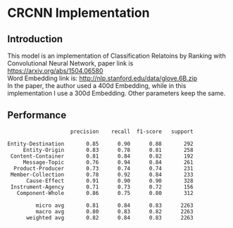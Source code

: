 # CRCNN Implementation 
## Introduction
This model is an implementation of Classification Relatoins by Ranking with Convolutional Neural Network, paper link is https://arxiv.org/abs/1504.06580 <br/>
Word Embedding link is: http://nlp.stanford.edu/data/glove.6B.zip <br/>
In the paper, the author used a 400d Embedding, while in this implementation I use a 300d Embedding. Other parameters keep the same. <br/>

## Performance
```
                    precision    recall  f1-score   support
                    
Entity-Destination       0.85      0.90      0.88       292
     Entity-Origin       0.83      0.78      0.81       258
 Content-Container       0.81      0.84      0.82       192
     Message-Topic       0.76      0.94      0.84       261
  Product-Producer       0.73      0.74      0.74       231
 Member-Collection       0.78      0.92      0.84       233
      Cause-Effect       0.91      0.90      0.90       328
 Instrument-Agency       0.71      0.73      0.72       156
   Component-Whole       0.86      0.75      0.80       312
   
         micro avg       0.81      0.84      0.83      2263
         macro avg       0.80      0.83      0.82      2263
      weighted avg       0.82      0.84      0.83      2263
```
